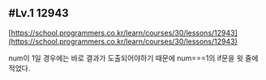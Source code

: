 ## #Lv.1 12943

[https://school.programmers.co.kr/learn/courses/30/lessons/12943](https://school.programmers.co.kr/learn/courses/30/lessons/12943)

num이 1일 경우에는 바로 결과가 도출되어야하기 때문에 num===1의 if문을 윗 줄에 적었다.
